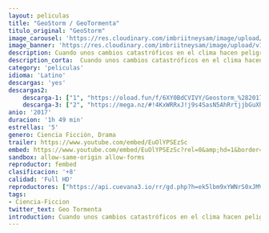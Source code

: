 ```yaml
---
layout: peliculas
title: "GeoStorm / GeoTormenta"
titulo_original: "GeoStorm"
image_carousel: 'https://res.cloudinary.com/imbriitneysam/image/upload/v1547437190/geo-Poster-min.jpg'
image_banner: 'https://res.cloudinary.com/imbriitneysam/image/upload/v1547437191/geoBanner-min.jpg'
description: Cuando unos cambios catastróficos en el clima hacen peligrar la supervivencia en la Tierra, numerosos gobiernos del mundo se unen y dan lugar a un proyecto consistente en una red global de satélites que rodeen el planeta, armados con avanzadas tecnologías, capaces de evitar desastres naturales. Jake (Gerard Butler) es un diseñador de satélites que, tras un fallo en esta cadena, deberá formar equipo con su hermano Max (Jim Sturgess) para viajar al espacio y salvar al planeta de una tormenta artificial de proporciones épicas, mientras en la superficie del planeta se está gestando un complot para asesinar al presidente de Estados Unidos.
description_corta:  Cuando unos cambios catastróficos en el clima hacen peligrar la supervivencia en la Tierra, numerosos gobiernos del mundo se unen y dan lugar a un proyecto consistente en una red global de satélites que rodeen el planeta, armados con avanzadas tecnologías, capaces de ...
category: 'peliculas'
idioma: 'Latino'
descargas: 'yes'
descargas2:
    descarga-1: ["1", "https://oload.fun/f/6XY0BdCVIVY/Geostorm_%282017%29_WEB-DL_1080p_Latino.mp4", "https://www.google.com/s2/favicons?domain=openload.co","OpenLoad","https://res.cloudinary.com/imbriitneysam/image/upload/v1541473684/mexico.png", "Latino", "Full HD"]
    descarga-3: ["2", "https://mega.nz/#!4KxWRRxJ!j9s4SasN5AhRrtjjbGuXhuTycr1w-Tus2S_Wee8sdyg", "https://www.google.com/s2/favicons?domain=mega.nz","Mega","https://res.cloudinary.com/imbriitneysam/image/upload/v1541473684/mexico.png", "Latino", "Full HD"]
anio: '2017'
duracion: '1h 49 min'
estrellas: '5'
genero: Ciencia Ficción, Drama
trailer: https://www.youtube.com/embed/EuOlYPSEzSc
embed: https://www.youtube.com/embed/EuOlYPSEzSc?rel=0&amp;hd=1&border=0&wmode=opaque&enablejsapi=1&modestbranding=1&controls=1&showinfo=1
sandbox: allow-same-origin allow-forms
reproductor: fembed
clasificacion: '+8'
calidad: 'Full HD'
reproductores: ["https://api.cuevana3.io/rr/gd.php?h=ek5lbm9xYWNrS0xJMVp5b21KREk0dFBLbjVkaHhkRGdrOG1jbnBpUnhhS1ZyNldXZlkraXdaakZxS2lqMDgyNjNLYUtoR2JicHN1cnFhT0hlYkNUdE02U3FadVkyUT09"]
tags:
- Ciencia-Ficcion
twitter_text: Geo Tormenta
introduction: Cuando unos cambios catastróficos en el clima hacen peligrar la supervivencia en la Tierra, numerosos gobiernos del mundo se unen y dan lugar a un proyecto consistente en una red global de satélites que rodeen el planeta, armados con avanzadas tecnologías, capaces de ...
---
```












